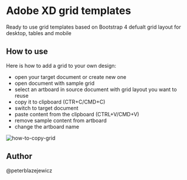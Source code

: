 # Adobe XD grid templates

Ready to use grid templates based on Bootstrap 4 defualt grid layout for desktop, tables and mobile


## How to use

Here is how to add a grid to your own design:

- open your target document or create new one
- open document with sample grid
- select an artboard in source document with grid layout you want to reuse
- copy it to clipboard (CTR+C/CMD+C)
- switch to target document
- paste content from the clipboard (CTRL+V/CMD+V)
- remove sample content from artboard
- change the artboard name

![how-to-copy-grid](https://user-images.githubusercontent.com/14539/41859600-c89744b6-789c-11e8-929e-1e01771dea2c.gif)

## Author

@peterblazejewicz
